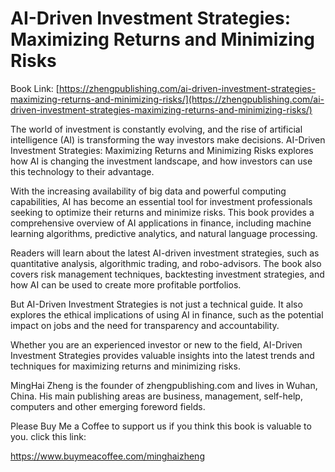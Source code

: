 # AI-Driven Investment Strategies: Maximizing Returns and Minimizing Risks

Book Link: [https://zhengpublishing.com/ai-driven-investment-strategies-maximizing-returns-and-minimizing-risks/](https://zhengpublishing.com/ai-driven-investment-strategies-maximizing-returns-and-minimizing-risks/)

The world of investment is constantly evolving, and the rise of artificial intelligence (AI) is transforming the way investors make decisions. AI-Driven Investment Strategies: Maximizing Returns and Minimizing Risks explores how AI is changing the investment landscape, and how investors can use this technology to their advantage.

With the increasing availability of big data and powerful computing capabilities, AI has become an essential tool for investment professionals seeking to optimize their returns and minimize risks. This book provides a comprehensive overview of AI applications in finance, including machine learning algorithms, predictive analytics, and natural language processing.

Readers will learn about the latest AI-driven investment strategies, such as quantitative analysis, algorithmic trading, and robo-advisors. The book also covers risk management techniques, backtesting investment strategies, and how AI can be used to create more profitable portfolios.

But AI-Driven Investment Strategies is not just a technical guide. It also explores the ethical implications of using AI in finance, such as the potential impact on jobs and the need for transparency and accountability.

Whether you are an experienced investor or new to the field, AI-Driven Investment Strategies provides valuable insights into the latest trends and techniques for maximizing returns and minimizing risks.

MingHai Zheng is the founder of zhengpublishing.com and lives in Wuhan, China. His main publishing areas are business, management, self-help, computers and other emerging foreword fields.

Please Buy Me a Coffee to support us if you think this book is valuable to you. click this link:

https://www.buymeacoffee.com/minghaizheng
